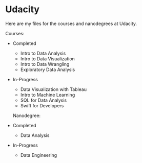 # Udacity

Here are my files for the courses and nanodegrees at Udacity.

Courses:
*   Completed
    + Intro to Data Analysis
    + Intro to Data Visualization
    + Intro to Data Wrangling
    + Exploratory Data Analysis
* In-Progress
    + Data Visualization with Tableau
    + Intro to Machine Learning
    + SQL for Data Analysis
    + Swift for Developers
    
    Nanodegree:
*  Completed
    + Data Analysis
* In-Progress
    + Data Engineering
